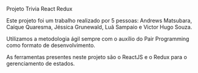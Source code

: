 Projeto Trivia React Redux

Este projeto foi um trabalho realizado por 5 pessoas: Andrews Matsubara, Caíque Quaresma, Jéssica Grunewald, Luã Sampaio e Victor Hugo Souza.

Utilizamos a metodologia ágil sempre com o auxílio do Pair Programming como formato de desenvolvimento.

As ferramentas presentes neste projeto são o ReactJS e o Redux para o gerenciamento de estados. 